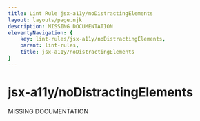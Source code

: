 ```yaml
---
title: Lint Rule jsx-a11y/noDistractingElements
layout: layouts/page.njk
description: MISSING DOCUMENTATION
eleventyNavigation: {
	key: lint-rules/jsx-a11y/noDistractingElements,
	parent: lint-rules,
	title: jsx-a11y/noDistractingElements
}
---
```


# jsx-a11y/noDistractingElements

MISSING DOCUMENTATION
